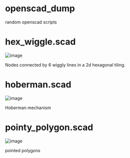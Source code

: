 # openscad_dump
random openscad scripts

# hex_wiggle.scad

![image](https://user-images.githubusercontent.com/48842799/123540113-3f4a3b00-d735-11eb-92fd-3e4d5ebce3b9.png)

Nodes connected by 6 wiggly lines in a 2d hexagonal tiling.

# hoberman.scad

![image](https://user-images.githubusercontent.com/48842799/123541312-bedb0880-d73b-11eb-8566-1f82dd32810d.png)

Hoberman mechanism

# pointy_polygon.scad

![image](https://user-images.githubusercontent.com/48842799/123541442-8a1b8100-d73c-11eb-8e99-d524c463699c.png)

pointed polygons
